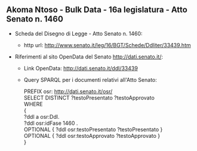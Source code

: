## Akoma Ntoso - Bulk Data - 16a legislatura - Atto Senato n. 1460 ##

* Scheda del Disegno di Legge - Atto Senato n. 1460:
	* http url: http://www.senato.it/leg/16/BGT/Schede/Ddliter/33439.htm

* Riferimenti al sito OpenData del Senato http://dati.senato.it/:
	* Link OpenData: http://dati.senato.it/ddl/33439
	* Query SPARQL per i documenti relativi all'Atto Senato:

        PREFIX osr: <http://dati.senato.it/osr/>  
		SELECT DISTINCT ?testoPresentato ?testoApprovato  
		WHERE  
		{  
		    ?ddl a osr:Ddl.  
		    ?ddl osr:idFase 1460 .  
		    OPTIONAL { ?ddl osr:testoPresentato ?testoPresentato }  
		    OPTIONAL { ?ddl osr:testoApprovato ?testoApprovato }  
		}
		
